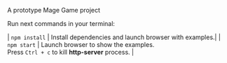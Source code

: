 A prototype Mage Game project

Run next commands in your terminal:

| `npm install` | Install dependencies and launch browser with examples.|
| `npm start` | Launch browser to show the examples. <br> Press `Ctrl + c` to kill **http-server** process. |

